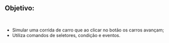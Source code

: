 ## Objetivo:
<br>
<ul>
  <li>Simular uma corrida de carro que ao clicar no botão os carros avançam;</li>
  <li>Utiliza comandos de seletores, condição e eventos.</li>
</ul>
